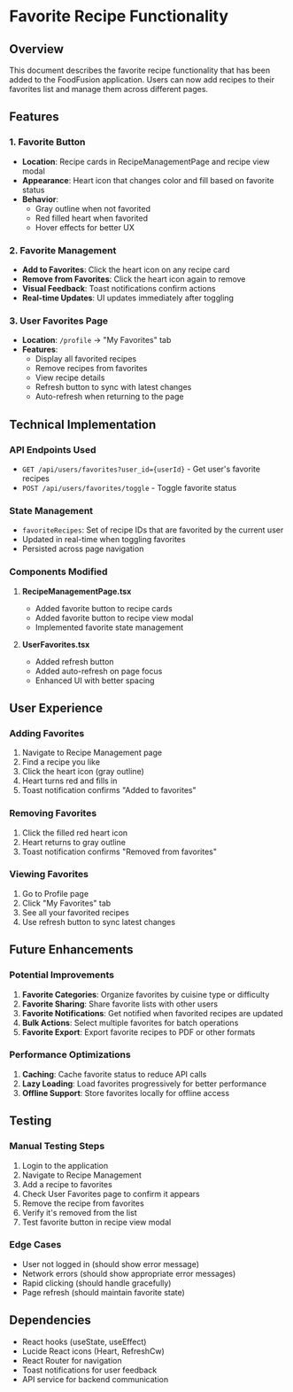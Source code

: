 # Favorite Recipe Functionality

## Overview
This document describes the favorite recipe functionality that has been added to the FoodFusion application. Users can now add recipes to their favorites list and manage them across different pages.

## Features

### 1. Favorite Button
- **Location**: Recipe cards in RecipeManagementPage and recipe view modal
- **Appearance**: Heart icon that changes color and fill based on favorite status
- **Behavior**: 
  - Gray outline when not favorited
  - Red filled heart when favorited
  - Hover effects for better UX

### 2. Favorite Management
- **Add to Favorites**: Click the heart icon on any recipe card
- **Remove from Favorites**: Click the heart icon again to remove
- **Visual Feedback**: Toast notifications confirm actions
- **Real-time Updates**: UI updates immediately after toggling

### 3. User Favorites Page
- **Location**: `/profile` → "My Favorites" tab
- **Features**:
  - Display all favorited recipes
  - Remove recipes from favorites
  - View recipe details
  - Refresh button to sync with latest changes
  - Auto-refresh when returning to the page

## Technical Implementation

### API Endpoints Used
- `GET /api/users/favorites?user_id={userId}` - Get user's favorite recipes
- `POST /api/users/favorites/toggle` - Toggle favorite status

### State Management
- `favoriteRecipes`: Set of recipe IDs that are favorited by the current user
- Updated in real-time when toggling favorites
- Persisted across page navigation

### Components Modified
1. **RecipeManagementPage.tsx**
   - Added favorite button to recipe cards
   - Added favorite button to recipe view modal
   - Implemented favorite state management

2. **UserFavorites.tsx**
   - Added refresh button
   - Added auto-refresh on page focus
   - Enhanced UI with better spacing

## User Experience

### Adding Favorites
1. Navigate to Recipe Management page
2. Find a recipe you like
3. Click the heart icon (gray outline)
4. Heart turns red and fills in
5. Toast notification confirms "Added to favorites"

### Removing Favorites
1. Click the filled red heart icon
2. Heart returns to gray outline
3. Toast notification confirms "Removed from favorites"

### Viewing Favorites
1. Go to Profile page
2. Click "My Favorites" tab
3. See all your favorited recipes
4. Use refresh button to sync latest changes

## Future Enhancements

### Potential Improvements
1. **Favorite Categories**: Organize favorites by cuisine type or difficulty
2. **Favorite Sharing**: Share favorite lists with other users
3. **Favorite Notifications**: Get notified when favorited recipes are updated
4. **Bulk Actions**: Select multiple favorites for batch operations
5. **Favorite Export**: Export favorite recipes to PDF or other formats

### Performance Optimizations
1. **Caching**: Cache favorite status to reduce API calls
2. **Lazy Loading**: Load favorites progressively for better performance
3. **Offline Support**: Store favorites locally for offline access

## Testing

### Manual Testing Steps
1. Login to the application
2. Navigate to Recipe Management
3. Add a recipe to favorites
4. Check User Favorites page to confirm it appears
5. Remove the recipe from favorites
6. Verify it's removed from the list
7. Test favorite button in recipe view modal

### Edge Cases
- User not logged in (should show error message)
- Network errors (should show appropriate error messages)
- Rapid clicking (should handle gracefully)
- Page refresh (should maintain favorite state)

## Dependencies
- React hooks (useState, useEffect)
- Lucide React icons (Heart, RefreshCw)
- React Router for navigation
- Toast notifications for user feedback
- API service for backend communication
